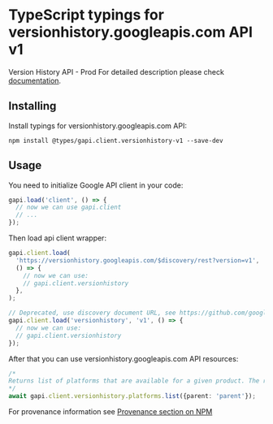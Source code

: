 # TypeScript typings for versionhistory.googleapis.com API v1

Version History API - Prod
For detailed description please check [documentation](https://developer.chrome.com/docs/web-platform/versionhistory/guide).

## Installing

Install typings for versionhistory.googleapis.com API:

```
npm install @types/gapi.client.versionhistory-v1 --save-dev
```

## Usage

You need to initialize Google API client in your code:

```typescript
gapi.load('client', () => {
  // now we can use gapi.client
  // ...
});
```

Then load api client wrapper:

```typescript
gapi.client.load(
  'https://versionhistory.googleapis.com/$discovery/rest?version=v1',
  () => {
    // now we can use:
    // gapi.client.versionhistory
  },
);
```

```typescript
// Deprecated, use discovery document URL, see https://github.com/google/google-api-javascript-client/blob/master/docs/reference.md#----gapiclientloadname----version----callback--
gapi.client.load('versionhistory', 'v1', () => {
  // now we can use:
  // gapi.client.versionhistory
});
```

After that you can use versionhistory.googleapis.com API resources: <!-- TODO: make this work for multiple namespaces -->

```typescript
/*
Returns list of platforms that are available for a given product. The resource "product" has no resource name in its name.
*/
await gapi.client.versionhistory.platforms.list({parent: 'parent'});
```

For provenance information see [Provenance section on NPM](https://www.npmjs.com/package/@maxim_mazurok/gapi.client.versionhistory-v1#Provenance:~:text=none-,Provenance,-Built%20and%20signed)
